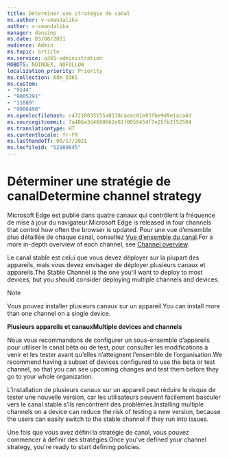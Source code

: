 ```yaml
---
title: Déterminer une stratégie de canal
ms.author: v-smandalika
author: v-smandalika
manager: dansimp
ms.date: 03/08/2021
audience: Admin
ms.topic: article
ms.service: o365-administration
ROBOTS: NOINDEX, NOFOLLOW
localization_priority: Priority
ms.collection: Adm_O365
ms.custom:
- "9144"
- "9005291"
- "11089"
- "9006490"
ms.openlocfilehash: c47218035155a8138caeac01e03fbe9d9e1aca4d
ms.sourcegitcommit: 7a406a3d4680662e81f0056454f7e25fb2f52504
ms.translationtype: HT
ms.contentlocale: fr-FR
ms.lasthandoff: 06/17/2021
ms.locfileid: "52989645"
---
```

# <a name="determine-channel-strategy"></a><span data-ttu-id="320f4-102">Déterminer une stratégie de canal</span><span class="sxs-lookup"><span data-stu-id="320f4-102">Determine channel strategy</span></span>

<span data-ttu-id="320f4-103">Microsoft Edge est publié dans quatre canaux qui contrôlent la fréquence de mise à jour du navigateur.</span><span class="sxs-lookup"><span data-stu-id="320f4-103">Microsoft Edge is released in four channels that control how often the browser is updated.</span></span> <span data-ttu-id="320f4-104">Pour une vue d’ensemble plus détaillée de chaque canal, consultez [Vue d’ensemble du canal](/DeployEdge/microsoft-edge-channels#channel-overview).</span><span class="sxs-lookup"><span data-stu-id="320f4-104">For a more in-depth overview of each channel, see [Channel overview](/DeployEdge/microsoft-edge-channels#channel-overview).</span></span>

<span data-ttu-id="320f4-105">Le canal stable est celui que vous devez déployer sur la plupart des appareils, mais vous devez envisager de déployer plusieurs canaux et appareils.</span><span class="sxs-lookup"><span data-stu-id="320f4-105">The Stable Channel is the one you'll want to deploy to most devices, but you should consider deploying multiple channels and devices.</span></span>

> [!NOTE]
> <span data-ttu-id="320f4-106">Vous pouvez installer plusieurs canaux sur un appareil.</span><span class="sxs-lookup"><span data-stu-id="320f4-106">You can install more than one channel on a single device.</span></span>

<span data-ttu-id="320f4-107">**Plusieurs appareils et canaux**</span><span class="sxs-lookup"><span data-stu-id="320f4-107">**Multiple devices and channels**</span></span>

<span data-ttu-id="320f4-108">Nous vous recommandons de configurer un sous-ensemble d’appareils pour utiliser le canal bêta ou de test, pour consulter les modifications à venir et les tester avant qu’elles n’atteignent l’ensemble de l’organisation.</span><span class="sxs-lookup"><span data-stu-id="320f4-108">We recommend having a subset of devices configured to use the beta or test channel, so that you can see upcoming changes and test them before they go to your whole organization.</span></span>

<span data-ttu-id="320f4-109">L’installation de plusieurs canaux sur un appareil peut réduire le risque de tester une nouvelle version, car les utilisateurs peuvent facilement basculer vers le canal stable s’ils rencontrent des problèmes.</span><span class="sxs-lookup"><span data-stu-id="320f4-109">Installing multiple channels on a device can reduce the risk of testing a new version, because the users can easily switch to the stable channel if they run into issues.</span></span>

<span data-ttu-id="320f4-110">Une fois que vous avez défini la stratégie de canal, vous pouvez commencer à définir des stratégies.</span><span class="sxs-lookup"><span data-stu-id="320f4-110">Once you've defined your channel strategy, you're ready to start defining policies.</span></span>

